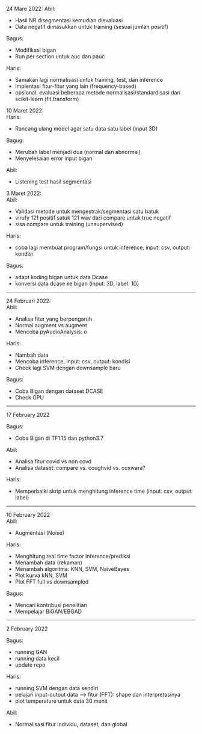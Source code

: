 24 Mare 2022: 
Abil:  
 - Hasil NR disegmentasi kemudian dievaluasi
 - Data negatif dimasukkan untuk training (sesuai jumlah positif) 

Bagus: 
 - Modifikasi bigan 
 - Run per section untuk auc dan pauc

Haris:  
 - Samakan lagi normalisasi untuk training, test, dan inference
 - Implentasi fitur-fitur yang lain (frequency-based)
 - opsional: evaluasi beberapa metode normalisasi/standardisasi dari scikit-learn (fit.transform)
 

10 Maret 2022:  
Haris: 
 - Rancang ulang model agar satu data satu label (input 3D)

Bagug:
- Merubah label menjadi dua (normal dan abnormal)
- Menyelesaian error input bigan

Abil:
- Listening test hasil segmentasi


3 Maret 2022:  
Abil:  
 - Validasi metode untuk mengestrak/segmentasi satu batuk
 - virufy 121 positif satuk 121 wav dari compare untuk true negatif
 - sisa compare untuk training (unsupervised)

Haris:  
 - coba lagi membuat program/fungsi untuk inference, input: csv, output: kondisi
 
 Bagus: 
 - adapt koding bigan untuk data Dcase
 - konversi data dcase ke bigan (input: 3D, label: 1D)

--- 
24 Februari 2022:  
Abil:  
 - Analisa fitur yang berpengaruh
 - Normal augment vs augment
 - Mencoba pyAudioAnalysis: o

Haris:  
 - Nambah data
 - Mencoba inference, input: csv, output: kondisi
 - Check lagi SVM dengan downsample baru
 
Bagus:  
 - Coba Bigan dengan dataset DCASE
 - Check GPU


--- 
17 February 2022  

Bagus:  
 - Coba Bigan di TF1.15 dan python3.7

Abil:  
- Analisa fitur covid vs non covd
- Analisa dataset: compare vs. coughvid vs. coswara?

Haris:  
- Memperbaiki skrip untuk menghitung inference time (input: csv, output: label)

---  
10 February 2022  
Abil:
- Augmentasi (Noise)


Haris:
- Menghitung real time factor inference/prediksi
- Menambah data (rekaman)
- Menambah algoritma: KNN, SVM, NaiveBayes
- Plot kurva kNN, SVM
- Plot FFT full vs downsampled


Bagus:
- Mencari kontribusi penelitian
- Mempelajar BiGAN/EBGAD

---
2 February 2022

Bagus:  
- running GAN  
- running data kecil  
- update repo  

Haris:  
- running SVM dengan data sendiri
- pelajari input-output data --> fitur (FFT): shape dan interpretasinya  
- plot temperature untuk data 30 menit 

Abil:  
- Normalisasi fitur individu, dataset, dan global  
